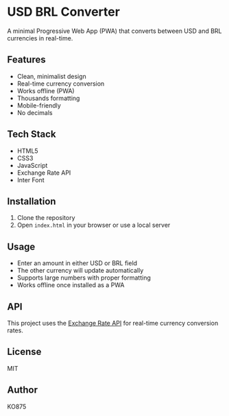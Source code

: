 # USD BRL Converter

A minimal Progressive Web App (PWA) that converts between USD and BRL currencies in real-time.

## Features

- Clean, minimalist design
- Real-time currency conversion
- Works offline (PWA)
- Thousands formatting
- Mobile-friendly
- No decimals

## Tech Stack

- HTML5
- CSS3
- JavaScript
- Exchange Rate API
- Inter Font

## Installation

1. Clone the repository
2. Open `index.html` in your browser or use a local server

## Usage

- Enter an amount in either USD or BRL field
- The other currency will update automatically
- Supports large numbers with proper formatting
- Works offline once installed as a PWA

## API

This project uses the [Exchange Rate API](https://www.exchangerate-api.com/) for real-time currency conversion rates.

## License

MIT

## Author

KO875
